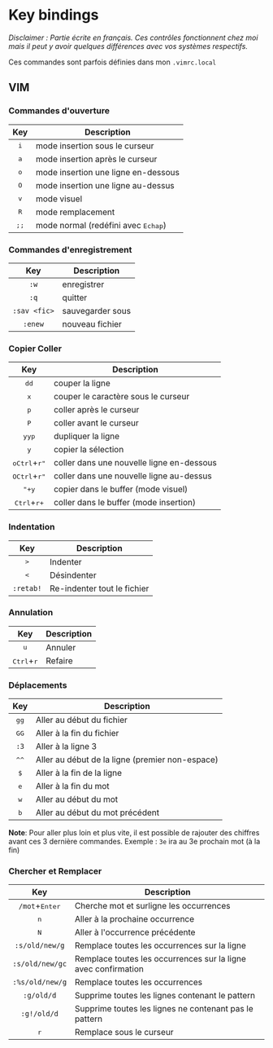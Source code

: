 # Key bindings

*Disclaimer : Partie écrite en français. Ces contrôles fonctionnent chez moi mais il peut y avoir quelques différences avec vos systèmes respectifs.*

Ces commandes sont parfois définies dans mon `.vimrc.local`

## VIM

### Commandes d'ouverture

Key | Description
:---: | ---
<kbd>i</kbd> | mode insertion sous le curseur
<kbd>a</kbd> | mode insertion après le curseur 
<kbd>o</kbd> | mode insertion une ligne en-dessous
<kbd>O</kbd> | mode insertion une ligne au-dessus
<kbd>v</kbd> | mode visuel
<kbd>R</kbd> | mode remplacement
<kbd>;</kbd><kbd>;</kbd> | mode normal (redéfini avec <kbd>Echap</kbd>)

### Commandes d'enregistrement

Key | Description
:---: | ---
`:w` | enregistrer
`:q` | quitter
`:sav <fic>` | sauvegarder sous
`:enew` | nouveau fichier

### Copier Coller

Key | Description
:---: | ---
<kbd>d</kbd><kbd>d</kbd> | couper la ligne
<kbd>x</kbd> | couper le caractère sous le curseur
<kbd>p</kbd> | coller après le curseur
<kbd>P</kbd> | coller avant le curseur
<kbd>y</kbd><kbd>y</kbd><kbd>p</kbd>| dupliquer la ligne 
<kbd>y</kbd> | copier la sélection
<kbd>o</kbd><kbd>Ctrl</kbd>+<kbd>r</kbd><kbd>"</kbd> | coller dans une nouvelle ligne en-dessous
<kbd>O</kbd><kbd>Ctrl</kbd>+<kbd>r</kbd><kbd>"</kbd> | coller dans une nouvelle ligne au-dessus
<kbd>"</kbd><kbd>+</kbd><kbd>y</kbd> | copier dans le buffer (mode visuel)
<kbd>Ctrl</kbd>+<kbd>r</kbd><kbd>+</kbd> | coller dans le buffer (mode insertion)

### Indentation 

Key | Description
:---: | ---
<kbd>></kbd> | Indenter
<kbd><</kbd> | Désindenter 
`:retab!` | Re-indenter tout le fichier 

### Annulation

Key | Description
:---: | ---
<kbd>u</kbd> | Annuler
<kbd>Ctrl</kbd>+<kbd>r</kbd> | Refaire

### Déplacements

Key | Description
:---: | ---
<kbd>g</kbd><kbd>g</kbd> | Aller au début du fichier
<kbd>G</kbd><kbd>G</kbd> | Aller à la fin du fichier
`:3` | Aller à la ligne 3
<kbd>^</kbd><kbd>^</kbd> | Aller au début de la ligne (premier non-espace)
<kbd>$</kbd> | Aller à la fin de la ligne
<kbd>e</kbd> | Aller à la fin du mot
<kbd>w</kbd> | Aller au début du mot
<kbd>b</kbd> | Aller au début du mot précédent

**Note**: Pour aller plus loin et plus vite, il est possible de rajouter des chiffres avant ces 3 dernière commandes. Exemple : `3e` ira au 3e prochain mot (à la fin)

### Chercher et Remplacer 

Key | Description
:---: | ---
`/mot`+<kbd>Enter</kbd> | Cherche mot et surligne les occurrences
<kbd>n</kbd> | Aller à la prochaine occurrence
<kbd>N</kbd> | Aller à l'occurrence précédente
`:s/old/new/g` | Remplace toutes les occurrences sur la ligne
`:s/old/new/gc` | Remplace toutes les occurrences sur la ligne avec confirmation
`:%s/old/new/g` | Remplace toutes les occurrences
`:g/old/d` | Supprime toutes les lignes contenant le pattern
`:g!/old/d` | Supprime toutes les lignes ne contenant pas le pattern
<kbd>r</kbd> | Remplace sous le curseur
